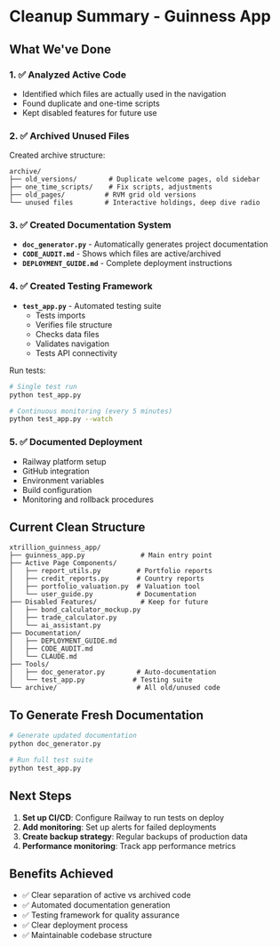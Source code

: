 # Cleanup Summary - Guinness App

## What We've Done

### 1. ✅ Analyzed Active Code
- Identified which files are actually used in the navigation
- Found duplicate and one-time scripts
- Kept disabled features for future use

### 2. ✅ Archived Unused Files
Created archive structure:
```
archive/
├── old_versions/        # Duplicate welcome pages, old sidebar
├── one_time_scripts/    # Fix scripts, adjustments
├── old_pages/          # RVM grid old versions
└── unused files        # Interactive holdings, deep dive radio
```

### 3. ✅ Created Documentation System
- **`doc_generator.py`** - Automatically generates project documentation
- **`CODE_AUDIT.md`** - Shows which files are active/archived
- **`DEPLOYMENT_GUIDE.md`** - Complete deployment instructions

### 4. ✅ Created Testing Framework
- **`test_app.py`** - Automated testing suite
  - Tests imports
  - Verifies file structure
  - Checks data files
  - Validates navigation
  - Tests API connectivity

Run tests:
```bash
# Single test run
python test_app.py

# Continuous monitoring (every 5 minutes)
python test_app.py --watch
```

### 5. ✅ Documented Deployment
- Railway platform setup
- GitHub integration
- Environment variables
- Build configuration
- Monitoring and rollback procedures

## Current Clean Structure

```
xtrillion_guinness_app/
├── guinness_app.py              # Main entry point
├── Active Page Components/
│   ├── report_utils.py         # Portfolio reports
│   ├── credit_reports.py       # Country reports
│   ├── portfolio_valuation.py  # Valuation tool
│   └── user_guide.py           # Documentation
├── Disabled Features/           # Keep for future
│   ├── bond_calculator_mockup.py
│   ├── trade_calculator.py
│   └── ai_assistant.py
├── Documentation/
│   ├── DEPLOYMENT_GUIDE.md
│   ├── CODE_AUDIT.md
│   └── CLAUDE.md
├── Tools/
│   ├── doc_generator.py        # Auto-documentation
│   └── test_app.py            # Testing suite
└── archive/                    # All old/unused code
```

## To Generate Fresh Documentation

```bash
# Generate updated documentation
python doc_generator.py

# Run full test suite
python test_app.py
```

## Next Steps

1. **Set up CI/CD**: Configure Railway to run tests on deploy
2. **Add monitoring**: Set up alerts for failed deployments
3. **Create backup strategy**: Regular backups of production data
4. **Performance monitoring**: Track app performance metrics

## Benefits Achieved

- ✅ Clear separation of active vs archived code
- ✅ Automated documentation generation
- ✅ Testing framework for quality assurance
- ✅ Clear deployment process
- ✅ Maintainable codebase structure